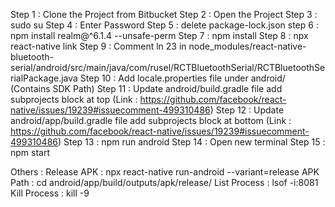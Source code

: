 Step 1 : Clone the Project from Bitbucket
Step 2 : Open the Project
Step 3 : sudo su
Step 4 : Enter Password
Step 5 : delete package-lock.json
step 6 : npm install realm@^6.1.4 --unsafe-perm
Step 7 : npm install
Step 8 : npx react-native link
Step 9 : Comment ln 23 in node_modules/react-native-bluetooth-serial/android/src/main/java/com/rusel/RCTBluetoothSerial/RCTBluetoothSerialPackage.java
Step 10 : Add locale.properties file under android/ (Contains SDK Path)
Step 11 : Update android/build.gradle file add subprojects block at top
(Link : https://github.com/facebook/react-native/issues/19239#issuecomment-499310486)
Step 12 : Update android/app/build.gradle file add subprojects block at bottom
(Link : https://github.com/facebook/react-native/issues/19239#issuecomment-499310486)
Step 13 : npm run android
Step 14 : Open new terminal
Step 15 : npm start

Others :
Release APK : npx react-native run-android --variant=release
APK Path : cd android/app/build/outputs/apk/release/
List Process : lsof -i:8081
Kill Process : kill -9 <PID>
